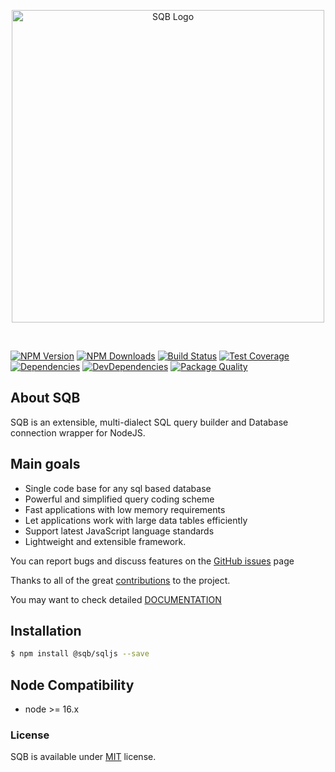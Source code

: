 
<p style="text-align:center">
  <img src="https://user-images.githubusercontent.com/3836517/32965280-1a2b63ce-cbe7-11e7-8ee1-ba47313503c5.png" width="500px" alt="SQB Logo"/>
</p>

<br>
  
[![NPM Version][npm-image]][npm-url]
[![NPM Downloads][downloads-image]][downloads-url]
[![Build Status][travis-image]][travis-url]
[![Test Coverage][coveralls-image]][coveralls-url]
[![Dependencies][dependencies-image]][dependencies-url]
[![DevDependencies][devdependencies-image]][devdependencies-url]
[![Package Quality][quality-image]][quality-url]


## About SQB

SQB is an extensible, multi-dialect SQL query builder and Database connection wrapper for NodeJS.

## Main goals

- Single code base for any sql based database
- Powerful and simplified query coding scheme
- Fast applications with low memory requirements
- Let applications work with large data tables efficiently
- Support latest JavaScript language standards
- Lightweight and extensible framework. 


You can report bugs and discuss features on the [GitHub issues](https://github.com/sqbjs/sqb/issues) page

Thanks to all of the great [contributions](https://github.com/sqbjs/sqb/graphs/contributors) to the project.

You may want to check detailed [DOCUMENTATION](https://sqbjs.github.io/sqb/)


## Installation

```bash
$ npm install @sqb/sqljs --save
```

## Node Compatibility

  - node >= 16.x
  
   
### License
SQB is available under [MIT](LICENSE) license.

[npm-image]: https://img.shields.io/npm/v/@sqb/sqljs.svg
[npm-url]: https://npmjs.org/package/@sqb/sqljs
[travis-image]: https://img.shields.io/travis/sqbjs/@sqb/sqljs/master.svg
[travis-url]: https://travis-ci.org/sqbjs/@sqb/sqljs
[coveralls-image]: https://img.shields.io/coveralls/sqbjs/@sqb/sqljs/master.svg
[coveralls-url]: https://coveralls.io/r/sqbjs/@sqb/sqljs
[downloads-image]: https://img.shields.io/npm/dm/@sqb/sqljs.svg
[downloads-url]: https://npmjs.org/package/@sqb/sqljs
[gitter-image]: https://badges.gitter.im/sqbjs/@sqb/sqljs.svg
[gitter-url]: https://gitter.im/sqbjs/@sqb/sqljs?utm_source=badge&utm_medium=badge&utm_campaign=pr-badge&utm_content=badge
[dependencies-image]: https://david-dm.org/sqbjs/@sqb/sqljs/status.svg
[dependencies-url]:https://david-dm.org/sqbjs/@sqb/sqljs
[devdependencies-image]: https://david-dm.org/sqbjs/@sqb/sqljs/dev-status.svg
[devdependencies-url]:https://david-dm.org/sqbjs/@sqb/sqljs?type=dev
[quality-image]: http://npm.packagequality.com/shield/@sqb/sqljs.png
[quality-url]: http://packagequality.com/#?package=@sqb/sqljs

